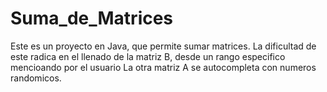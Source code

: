# Suma_de_Matrices
Este es un proyecto en Java, que permite sumar matrices.
La dificultad de este radica en el llenado de la matriz B, desde un rango especifico mencioando por el usuario
La otra matriz A se autocompleta con numeros randomicos.
